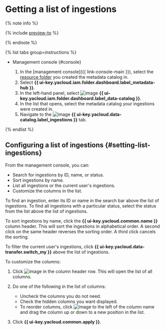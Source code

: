 # Getting a list of ingestions


{% note info %}

{% include [preview-tp](../../../_includes/preview-tp.md) %}

{% endnote %}


{% list tabs group=instructions %}

- Management console {#console}

  1. In the [management console]({{ link-console-main }}), select the [resource folder](../../../resource-manager/concepts/resources-hierarchy.md#folder) you created the metadata catalog in.
  1. Select **{{ ui-key.yacloud.iam.folder.dashboard.label_metadata-hub }}**.
  1. In the left-hand panel, select ![image](../../../_assets/console-icons/folder-magnifier.svg) **{{ ui-key.yacloud.iam.folder.dashboard.label_data-catalog }}**.
  1. In the list that opens, select the metadata catalog your ingestions were created in.
  1. Navigate to the ![image](../../../_assets/console-icons/arrow-down-to-line.svg) **{{ ui-key.yacloud.data-catalog.label_ingestions }}** tab.

{% endlist %}

## Configuring a list of ingestions {#setting-list-ingestions}

From the management console, you can:

* Search for ingestions by ID, name, or status.
* Sort ingestions by name.
* List all ingestions or the current user's ingestions.
* Customize the columns in the list.

To find an ingestion, enter its ID or name in the search bar above the list of ingestions. To find all ingestions with a particular status, select the status from the list above the list of ingestions.

To sort ingestions by name, click the **{{ ui-key.yacloud.common.name }}** column header. This will sort the ingestions in alphabetical order. A second click on the same header reverses the sorting order. A third click cancels the sorting.

To filter the current user's ingestions, click **{{ ui-key.yacloud.data-transfer.switch_my }}** above the list of ingestions.

To customize the columns:

1. Click ![image](../../../_assets/console-icons/gear.svg) in the column header row. This will open the list of all columns.
1. Do one of the following in the list of columns:

    * Uncheck the columns you do not need.
    * Check the hidden columns you want displayed.
    * To reorder columns, click ![image](../../../_assets/console-icons/grip.svg) to the left of the column name and drag the column up or down to a new position in the list.

1. Click **{{ ui-key.yacloud.common.apply }}**.
